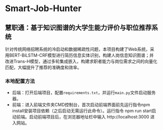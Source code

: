 # Smart-Job-Hunter
## 慧职通：基于知识图谱的大学生能力评价与职位推荐系统

针对传统网络招聘系统的冷启动和数据稀疏性问题，本项目构建了Web系统，采用BERT-BiLSTM-CRF模型进行简历信息实体识别，构建人岗信息知识图谱；并改进Trans-H模型，通过多轮集成嵌入，构建求职者能力与岗位需求之间的向量化匹配，大幅提升了推荐的准确度和效率。

### 本地配置方法
* 后端：打开后端项目，配置`requirements.txt`，并运行`main.py`文件启动服务器。
* 前端：进入前端文件夹CMD控制台，首次启动前端界面前先运行指令npm install安装项目依赖（之后启动无需运行此命令）。运行指令 npm run start启动前端。启动前端项目后，在浏览器地址栏中输入 http://localhost:3000 进入网站。
